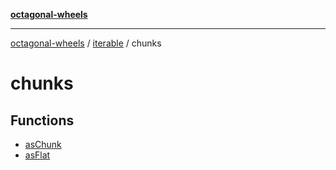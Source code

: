 [**octagonal-wheels**](../../README.md)

***

[octagonal-wheels](../../modules.md) / [iterable](../README.md) / chunks

# chunks

## Functions

- [asChunk](asChunk/README.md)
- [asFlat](asFlat/README.md)
